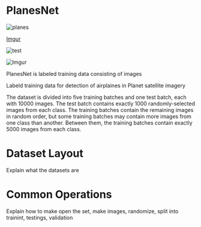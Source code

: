 # PlanesNet

![planes](http://i.imgur.com/SkimtmU.png)

[Imgur](http://i.imgur.com/54B3OPs.png)

![test](http://i.imgur.com/aHN1uNL.png)

![Imgur](http://i.imgur.com/y1DhNAS.png)

PlanesNet is labeled training data consisting of images  

Labeld training data for detection of airplaines in Planet satellite imagery

The dataset is divided into five training batches and one test batch, each with 10000 images. The test batch contains exactly 1000 randomly-selected images from each class. The training batches contain the remaining images in random order, but some training batches may contain more images from one class than another. Between them, the training batches contain exactly 5000 images from each class. 

# Dataset Layout

Explain what the datasets are

# Common Operations

Explain how to make open the set, make images, randomize, split into trainint, testings, validation
